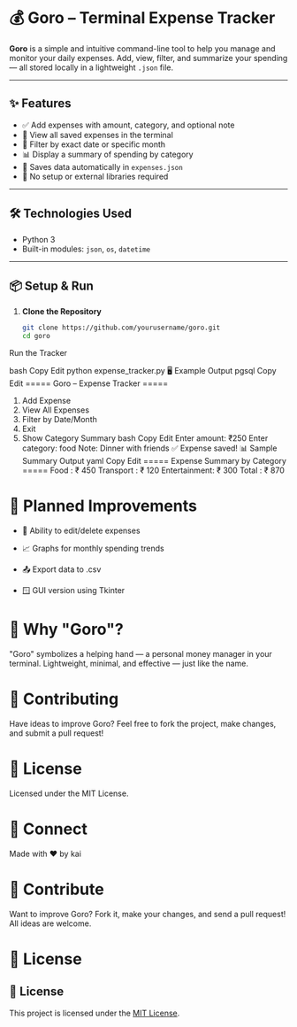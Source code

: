 # 💰 Goro – Terminal Expense Tracker

**Goro** is a simple and intuitive command-line tool to help you manage and monitor your daily expenses. Add, view, filter, and summarize your spending — all stored locally in a lightweight `.json` file.

---

## ✨ Features

- ✅ Add expenses with amount, category, and optional note
- 📄 View all saved expenses in the terminal
- 📅 Filter by exact date or specific month
- 📊 Display a summary of spending by category
- 💾 Saves data automatically in `expenses.json`
- 🧠 No setup or external libraries required

---

## 🛠️ Technologies Used

- Python 3
- Built-in modules: `json`, `os`, `datetime`

---

## 📦 Setup & Run

1. **Clone the Repository**
   ```bash
   git clone https://github.com/yourusername/goro.git
   cd goro
Run the Tracker

bash
Copy
Edit
python expense_tracker.py
🖥️ Example Output
pgsql
Copy
Edit
===== Goro – Expense Tracker =====
1. Add Expense
2. View All Expenses
3. Filter by Date/Month
4. Exit
5. Show Category Summary
bash
Copy
Edit
Enter amount: ₹250
Enter category: food
Note: Dinner with friends
✅ Expense saved!
📊 Sample Summary Output
yaml
Copy
Edit
===== Expense Summary by Category =====
Food       : ₹ 450
Transport  : ₹ 120
Entertainment: ₹ 300
Total      : ₹ 870
# 🔮 Planned Improvements
- 📝 Ability to edit/delete expenses

- 📈 Graphs for monthly spending trends

- 📤 Export data to .csv

- 🪟 GUI version using Tkinter

# 🎯 Why "Goro"?
"Goro" symbolizes a helping hand — a personal money manager in your terminal.
Lightweight, minimal, and effective — just like the name.

# 🙌 Contributing
Have ideas to improve Goro?
Feel free to fork the project, make changes, and submit a pull request!

# 📜 License
Licensed under the MIT License.

# 🔗 Connect
Made with ❤️ by kai
# 🤝 Contribute
Want to improve Goro? Fork it, make your changes, and send a pull request! All ideas are welcome.

# 📜 License
## 📜 License

This project is licensed under the [MIT License](LICENSE).

